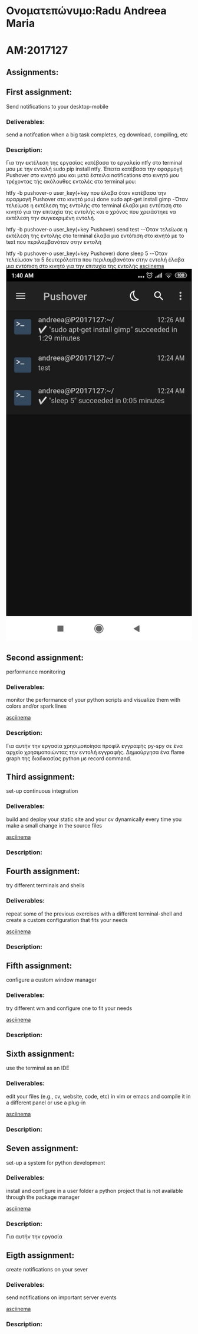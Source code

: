 # Ονοματεπώνυμο:Radu Andreea Maria 
# AM:2017127
## Assignments:


## First assignment:
Send notifications to your desktop-mobile
### Deliverables:
send a notifcation when a big task completes, eg download, compiling, etc

### Description:
Για την εκτέλεση της εργασίας κατέβασα το εργαλείο ntfy στο terminal μου με την εντολή sudo pip install ntfy. Έπειτα κατέβασα την εφαρμογή Pushover στο κινητό μου και μετά έστειλα notifications στο κινητό μου τρέχοντας τής ακόλουθες εντολές στο terminal μου:

htfy  -b pushover-o user_key(+key που έλαβα όταν κατέβασα την εφαρμογή Pushover στο κινητό μου) done sudo apt-get install gimp   -Όταν τελείωσε η εκτέλεση της εντολής στο terminal έλαβα μια εντόπιση στο κινητό για την επιτυχία της εντολής και ο χρόνος που χρειάστηκε να εκτέλεση την συγκεκριμένη εντολή.

htfy  -b pushover-o user_key(+key Pushover)  send test  --Όταν τελείωσε η εκτέλεση της εντολής στο terminal έλαβα μια εντόπιση στο κινητό με το text που περιλαμβανόταν στην εντολή 

htfy  -b pushover-o user_key(+key Pushover) done sleep 5  --Όταν τελείωσαν τα 5 δευτερόλεπτα που περιλαμβανόταν στην εντολή έλαβα μια εντόπιση στο κινητό για την επιτυχία της εντολής
[asciinema](https://asciinema.org/a/F6zLAmAcIhabfKyGGsPUkW9kk)
![Screenshot](96859084_639244196660043_889515777433010176_n.jpg)




## Second assignment:
performance monitoring
### Deliverables:
monitor the performance of your python scripts and visualize them with colors and/or spark lines

[asciinema](https://asciinema.org/a/B7rse1qw9F5Zr9yKWCk9EHjZU)
### Description:
Για αυτήν την εργασία χρησιμοποίησα προφίλ εγγραφής py-spy σε ένα αρχείο χρησιμοποιώντας την εντολή εγγραφής. Δημιούργησα ένα flame graph  της διαδικασίας python με record command.


## Third assignment:
set-up continuous integration
### Deliverables:
build and deploy your static site and your cv dynamically every time you make a small change in the source files

[asciinema](https://asciinema.org/a/1Ray0CCDtmBhyVkpTsAs6eyEK)
### Description:




## Fourth assignment:
try different terminals and shells
### Deliverables:
repeat some of the previous exercises with a different terminal-shell and create a custom configuration that fits your needs

[asciinema](https://asciinema.org/a/5ApN3jWcDUebnNKdWr2uJGpjQ)
### Description:



## Fifth assignment:
configure a custom window manager
### Deliverables:
try different wm and configure one to fit your needs

[asciinema]()
### Description:






## Sixth assignment:
use the terminal as an IDE
### Deliverables:
edit your files (e.g., cv, website, code, etc) in vim or emacs and compile it in a different panel or use a plug-in

[asciinema](https://asciinema.org/a/M0jei4vV2Zl24sewCwxURMwCI)
### Description:

## Seven assignment:
set-up a system for python development
### Deliverables:
install and configure in a user folder a python project that is not available through the package manager

[asciinema](https://asciinema.org/a/FoxtCcxrFtXoRyxpOkjHDBK4Y)
### Description:

Για αυτήν την εργασία


## Eigth assignment:
create notifications on your sever
### Deliverables:
send notifications on important server events

[asciinema](https://asciinema.org/a/1Ray0CCDtmBhyVkpTsAs6eyEK)
### Description:





